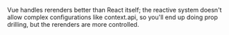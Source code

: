 Vue handles rerenders better than React itself; the reactive system doesn't allow complex configurations like context.api, so you'll end up doing prop drilling, but the rerenders are more controlled.
